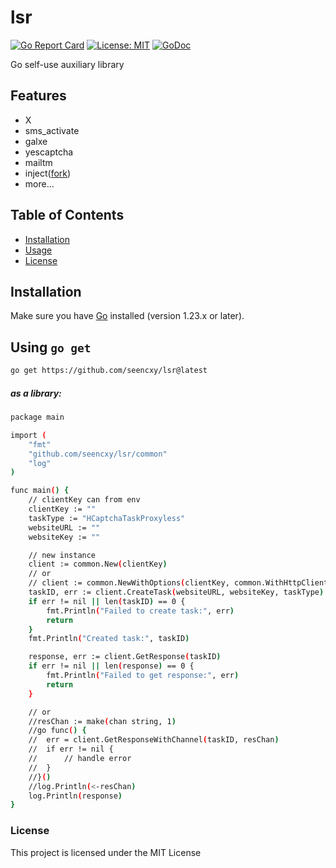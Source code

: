 # lsr

[![Go Report Card](https://goreportcard.com/badge/github.com/username/projectname)](https://github.com/seencxy/lsr)
[![License: MIT](https://img.shields.io/badge/License-MIT-blue.svg)](https://github.com/seencxy/lsr)
[![GoDoc](https://godoc.org/github.com/username/projectname?status.svg)](https://github.com/seencxy/lsr)

Go self-use auxiliary library

## Features

- X
- sms_activate
- galxe
- yescaptcha
- mailtm
- inject([fork](https://github.com/facebookarchive/inject))
- more...

## Table of Contents

- [Installation](#installation)
- [Usage](#using)
- [License](#license)

## Installation

Make sure you have [Go](https://golang.org/dl/) installed (version 1.23.x or later).

## Using `go get`

```bash
go get https://github.com/seencxy/lsr@latest
```

##### as a library:

```bash
package main

import (
	"fmt"
	"github.com/seencxy/lsr/common"
	"log"
)

func main() {
	// clientKey can from env
	clientKey := ""
	taskType := "HCaptchaTaskProxyless"
	websiteURL := ""
	websiteKey := ""

	// new instance
	client := common.New(clientKey)
	// or
	// client := common.NewWithOptions(clientKey, common.WithHttpClient(&http.Client{}), common.WithBaseUrl(""))
	taskID, err := client.CreateTask(websiteURL, websiteKey, taskType)
	if err != nil || len(taskID) == 0 {
		fmt.Println("Failed to create task:", err)
		return
	}
	fmt.Println("Created task:", taskID)

	response, err := client.GetResponse(taskID)
	if err != nil || len(response) == 0 {
		fmt.Println("Failed to get response:", err)
		return
	}

	// or
	//resChan := make(chan string, 1)
	//go func() {
	//	err = client.GetResponseWithChannel(taskID, resChan)
	//	if err != nil {
	//		// handle error
	//	}
	//}()
	//log.Println(<-resChan)
	log.Println(response)
}

```

### License

This project is licensed under the MIT License